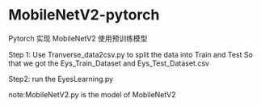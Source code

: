 # MobileNetV2-pytorch
Pytorch 实现 MobileNetV2 使用预训练模型

Step 1:
Use Tranverse_data2csv.py to split the data into Train and Test
So that we got the Eys_Train_Dataset  and Eys_Test_Dataset.csv

Step2:
run the EyesLearning.py

note:MobileNetV2.py is the model of MobileNetV2

